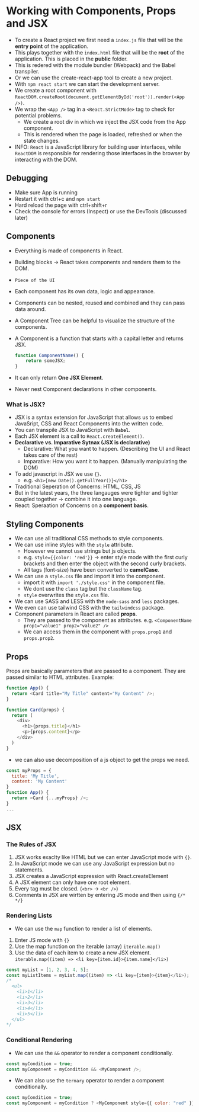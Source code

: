 # Working with Components, Props and JSX

* To create a React project we first need a `index.js` file that will be the **entry point** of the application.
* This plays together with the `index.html` file that will be the **root** of the application. This is placed in the **public** folder.
* This is redered with the module bundler (Webpack) and the Babel transpiler.
* Or we can use the create-react-app tool to create a new project.
* With `npm react start` we can start the development server.
* We create a root component with `ReactDOM.createRoot(document.getElementById('root')).render(<App />)`.
* We wrap the `<App />` tag in a `<React.StrictMode>` tag to check for potential problems.
  * We create a root div in which we inject the JSX code from the App component.
  * This is rendered when the page is loaded, refreshed or when the state changes.
* INFO: `React` is a JavaScript library for building user interfaces, while `ReactDOM` is responsible for rendering those interfaces in the browser by interacting with the DOM.

## Debugging

* Make sure App is running
* Restart it with ctrl+c and `npm start`
* Hard reload the page with ctrl+shift+r
* Check the console for errors (Inspect) or use the DevTools (discussed later)

## Components

* Everything is made of components in React.
* Building blocks -> React takes components and renders them to the DOM.
* `Piece of the UI`
* Each component has its own data, logic and appearance.
* Components can be nested, reused and combined and they can pass data around.
* A Component Tree can be helpful to visualize the structure of the components.
* A Component is a function that starts with a capital letter and returns JSX.

    ```javascript
    function ComponentName() {
        return someJSX;
    }
    ```

* It can only return **One JSX Element**.
* Never nest Component declarations in other components.

### What is JSX?

* JSX is a syntax extension for JavaScript that allows us to embed JavaSript, CSS and React Components into the written code.
* You can transpile JSX to JavaScript with **`Babel`**.
* Each JSX element is a call to `React.createElement()`.
* **Declarative vs. Imparative Sytnax (JSX is declarative)**
  * Declarative: What you want to happen. (Describing the UI and React takes care of the rest)
  * Imparative: How you want it to happen. (Manually manipulating the DOM)
* To add javascript in JSX we use `{}`.
  * e.g. `<h1>{new Date().getFullYear()}</h1>`
* Traditional Seperation of Concerns: HTML, CSS, JS
* But in the latest years, the three langauges were tighter and tighter coupled together -> combine it into one language.
* React: Speraation of Concerns on a **component basis**.

## Styling Components

* We can use all traditional CSS methods to style components.
* We can use inline styles with the `style` attribute.
  * However we cannot use strings but js objects.
  * e.g. `style={{color: 'red'}}`
    -> enter style mode with the first curly brackets and then enter the object with the second curly brackets.
  * All tags (font-size) have been converted to **camelCase**.
* We can use a `style.css` file and import it into the component.
  * import it with `import './style.css'` in the component file.
  * We dont use the `class` tag but the `className` tag.
  * `style` overwrites the `style.css` file.
* We can use SASS and LESS with the `node-sass` and `less` packages.
* We even can use tailwind CSS with the `tailwindcss` package.
* Component parameters in React are called **props**.
  * They are passed to the component as attributes. e.g. `<ComponentName prop1="value1" prop2="value2" />`
  * We can access them in the component with `props.prop1` and `props.prop2`.

## Props

Props are basically parameters that are passed to a component.
They are passed similar to HTML attributes.
Example:

```javascript
function App() {
  return <Card title="My Title" content="My Content" />;
}

function Card(props) {
  return (
    <div>
      <h1>{props.title}</h1>
      <p>{props.content}</p>
    </div>
  )
}
```

* we can also use decomposition of a js object to get the props we need.

```javascript
const myProps = {
  title: 'My Title',
  content: 'My Content'
}
function App() {
  return <Card {...myProps} />;
}
...
```

## JSX

### The Rules of JSX

1. JSX works exaclty like HTML but we can enter JavaScript mode with `{}`.
2. In JavaScript mode we can use any JavaScript expression but no statements.
3. JSX creates a JavaScript expression with React.createElement
4. A JSX element can only have one root element.
5. Every tag must be closed. (`<br>` -> `<br />`)
6. Comments in JSX are wirtten by entering JS mode and then using `{/* */}`

### Rendering Lists

* We can use the `map` function to render a list of elements.

1. Enter JS mode with `{}`
2. Use the map function on the iterable (array) `iterable.map()`
3. Use the data of each item to create a new JSX element. `iterable.map((item) => <li key={item.id}>{item.name}</li>)`

```javascript
const myList = [1, 2, 3, 4, 5];
const myListItems = myList.map((item) => <li key={item}>{item}</li>);
/*
  <ul>
    <li>1</li>
    <li>2</li>
    <li>3</li>
    <li>4</li>
    <li>5</li>
  </ul>
*/
```

### Conditional Rendering

* We can use the `&&` operator to render a component conditionally.

```javascript
const myCondition = true;
const myComponent = myCondition && <MyComponent />;
```

* We can also use the `ternary` operator to render a component conditionally.

```javascript
const myCondition = true;
const myComponent = myCondition ? <MyComponent style={{ color: "red" }} /> : <MyComponent style={{ color: "blue" }} />;
```

